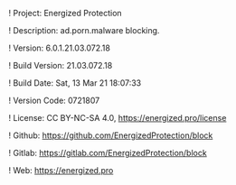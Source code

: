 ! Project: Energized Protection

! Description: ad.porn.malware blocking.

! Version: 6.0.1.21.03.072.18

! Build Version: 21.03.072.18

! Build Date: Sat, 13 Mar 21 18:07:33

! Version Code: 0721807

! License: CC BY-NC-SA 4.0, https://energized.pro/license

! Github: https://github.com/EnergizedProtection/block

! Gitlab: https://gitlab.com/EnergizedProtection/block


! Web: https://energized.pro
